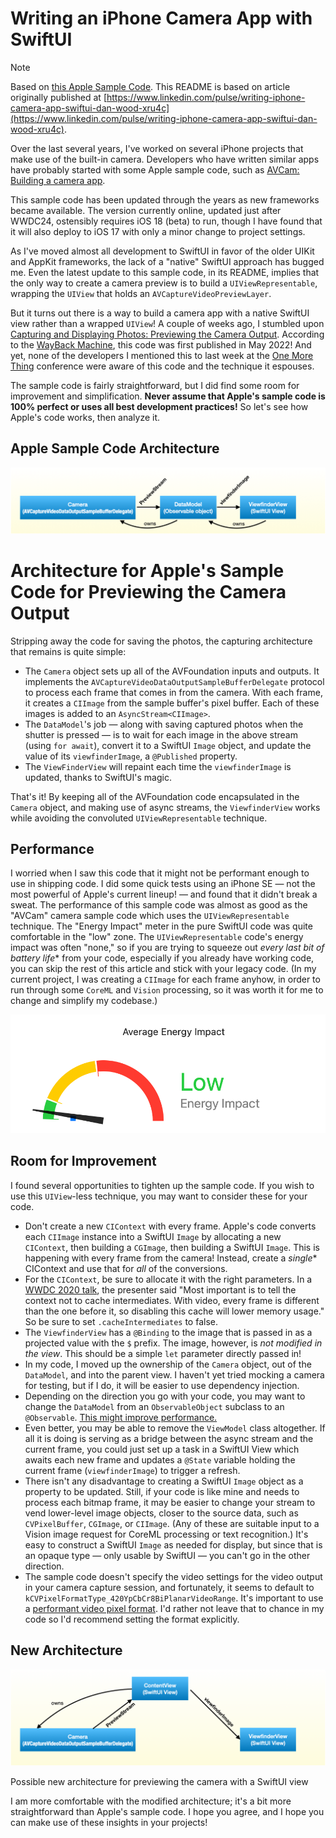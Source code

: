 # Writing an iPhone Camera App with SwiftUI

> [!NOTE]
> Based on [this Apple Sample Code](https://developer.apple.com/tutorials/sample-apps/capturingphotos-camerapreview). This README is based on article originally published at [https://www.linkedin.com/pulse/writing-iphone-camera-app-swiftui-dan-wood-xru4c](https://www.linkedin.com/pulse/writing-iphone-camera-app-swiftui-dan-wood-xru4c).

Over the last several years, I've worked on several iPhone projects that make use of the built-in camera. Developers who have written similar apps have probably started with some Apple sample code, such as [AVCam: Building a camera app](https://developer.apple.com/documentation/avfoundation/capture_setup/avcam_building_a_camera_app?trk=article-ssr-frontend-pulse_little-text-block).

This sample code has been updated through the years as new frameworks became available. The version currently online, updated just after WWDC24, ostensibly requires iOS 18 (beta) to run, though I have found that it will also deploy to iOS 17 with only a minor change to project settings.

As I've moved almost all development to SwiftUI in favor of the older UIKit and AppKit frameworks, the lack of a "native" SwiftUI approach has bugged me. Even the latest update to this sample code, in its README, implies that the only way to create a camera preview is to build a `UIViewRepresentable`, wrapping the `UIView` that holds an `AVCaptureVideoPreviewLayer`.

But it turns out there is a way to build a camera app with a native SwiftUI view rather than a wrapped `UIView`! A couple of weeks ago, I stumbled upon [Capturing and Displaying Photos: Previewing the Camera Output](https://developer.apple.com/tutorials/sample-apps/capturingphotos-camerapreview?trk=article-ssr-frontend-pulse_little-text-block). According to the [WayBack Machine](https://wayback-api.archive.org/?trk=article-ssr-frontend-pulse_little-text-block), this code was first published in May 2022! And yet, none of the developers I mentioned this to last week at the [One More Thing](http://omt-conf.com/?trk=article-ssr-frontend-pulse_little-text-block) conference were aware of this code and the technique it espouses.

The sample code is fairly straightforward, but I did find some room for improvement and simplification. **Never assume that Apple's sample code is 100% perfect or uses all best development practices!** So let's see how Apple's code works, then analyze it.

Apple Sample Code Architecture
-----------

![3 main objects: Camera, Data Model, Viewfinder View](images-for-readme/orig-arch.png)

# Architecture for Apple's Sample Code for Previewing the Camera Output

Stripping away the code for saving the photos, the capturing architecture that remains is quite simple:

*   The `Camera` object sets up all of the AVFoundation inputs and outputs. It implements the `AVCaptureVideoDataOutputSampleBufferDelegate` protocol to process each frame that comes in from the camera. With each frame, it creates a `CIImage` from the sample buffer's pixel buffer. Each of these images is added to an `AsyncStream<CIImage>`.
*   The `DataModel`'s job — along with saving captured photos when the shutter is pressed — is to wait for each image in the above stream (using `for await`), convert it to a SwiftUI `Image` object, and update the value of its `viewfinderImage`, a `@Published` property.
*   The `ViewFinderView` will repaint each time the `viewfinderImage` is updated, thanks to SwiftUI's magic.

That's it! By keeping all of the AVFoundation code encapsulated in the `Camera` object, and making use of async streams, the `ViewfinderView` works while avoiding the convoluted `UIViewRepresentable` technique.

Performance
-----------

I worried when I saw this code that it might not be performant enough to use in shipping code. I did some quick tests using an iPhone SE — not the most powerful of Apple's current lineup! — and found that it didn't break a sweat. The performance of this sample code was almost as good as the "AVCam" camera sample code which uses the `UIViewRepresentable` technique. The "Energy Impact" meter in the pure SwiftUI code was quite comfortable in the "low" zone. The `UIViewRepresentable` code's energy impact was often "none," so if you are trying to squeeze out *every last bit of battery life** from your code, especially if you already have working code, you can skip the rest of this article and stick with your legacy code. (In my current project, I was creating a `CIImage` for each frame anyhow, in order to run through some `CoreML` and `Vision` processing, so it was worth it for me to change and simplify my codebase.)

![meter showing low energy impact](images-for-readme/low-energy.png)

Room for Improvement
--------------------

I found several opportunities to tighten up the sample code. If you wish to use this `UIView`-less technique, you may want to consider these for your code.

*   Don't create a new `CIContext` with every frame. Apple's code converts each `CIImage` instance into a SwiftUI `Image` by allocating a new `CIContext`, then building a `CGImage`, then building a SwiftUI `Image`. This is happening with every frame from the camera! Instead, create a *single** CIContext and use that for *all* of the conversions.
*   For the `CIContext`, be sure to allocate it with the right parameters. In a [WWDC 2020 talk](https://developer.apple.com/videos/play/wwdc2020/10008/?trk=article-ssr-frontend-pulse_little-text-block), the presenter said "Most important is to tell the context not to cache intermediates. With video, every frame is different than the one before it, so disabling this cache will lower memory usage." So be sure to set `.cacheIntermediates` to false.
*   The `ViewfinderView` has a `@Binding` to the image that is passed in as a projected value with the `$` prefix. The image, however, is *not modified in the view*. This should be a simple `let` parameter directly passed in!
*   In my code, I moved up the ownership of the `Camera` object, out of the `DataModel`, and into the parent view. I haven't yet tried mocking a camera for testing, but if I do, it will be easier to use dependency injection.
*   Depending on the direction you go with your code, you may want to change the `DataModel` from an `ObservableObject` subclass to an `@Observable`. [This might improve performance.](https://www.avanderlee.com/swiftui/observable-macro-performance-increase-observableobject/?trk=article-ssr-frontend-pulse_little-text-block)
*   Even better, you may be able to remove the `ViewModel` class altogether. If all it is doing is serving as a bridge between the async stream and the current frame, you could just set up a task in a SwiftUI View which awaits each new frame and updates a `@State` variable holding the current frame (`viewfinderImage`) to trigger a refresh.
*   There isn't any disadvantage to creating a SwiftUI `Image` object as a property to be updated. Still, if your code is like mine and needs to process each bitmap frame, it may be easier to change your stream to vend lower-level image objects, closer to the source data, such as `CVPixelBuffer`, `CGImage`, or `CIImage`. (Any of these are suitable input to a Vision image request for CoreML processing or text recognition.) It's easy to construct a SwiftUI `Image` as needed for display, but since that is an opaque type — only usable by SwiftUI — you can't go in the other direction.
*   The sample code doesn't specify the video settings for the video output in your camera capture session, and fortunately, it seems to default to `kCVPixelFormatType_420YpCbCr8BiPlanarVideoRange`. It's important to use a [performant video pixel format](https://developer.apple.com/documentation/technotes/tn3121-selecting-a-pixel-format-for-an-avcapturevideodataoutput?trk=article-ssr-frontend-pulse_little-text-block). I'd rather not leave that to chance in my code so I'd recommend setting the format explicitly.

New Architecture
----------------

![3 main objects: Camera, Content View, Viewfinder View](images-for-readme/new-arch.png)

Possible new architecture for previewing the camera with a SwiftUI view

I am more comfortable with the modified architecture; it's a bit more straightforward than Apple's sample code. I hope you agree, and I hope you can make use of these insights in your projects!

